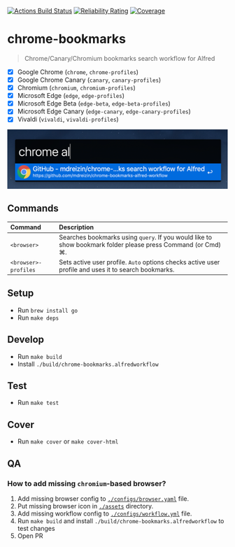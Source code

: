 [![Actions Build Status](https://github.com/mdreizin/chrome-bookmarks-alfred-workflow/workflows/CI/badge.svg)](https://github.com/mdreizin/chrome-bookmarks-alfred-workflow/actions)
[![Reliability Rating](https://sonarcloud.io/api/project_badges/measure?project=chrome-bookmarks-alfred-workflow&metric=reliability_rating)](https://sonarcloud.io/dashboard?id=chrome-bookmarks-alfred-workflow)
[![Coverage](https://sonarcloud.io/api/project_badges/measure?project=chrome-bookmarks-alfred-workflow&metric=coverage)](https://sonarcloud.io/dashboard?id=chrome-bookmarks-alfred-workflow)

# chrome-bookmarks

> Chrome/Canary/Chromium bookmarks search workflow for Alfred

-   [x] Google Chrome (`chrome`, `chrome-profiles`)
-   [x] Google Chrome Canary (`canary`, `canary-profiles`)
-   [x] Chromium (`chromium`, `chromium-profiles`)
-   [x] Microsoft Edge (`edge`, `edge-profiles`)
-   [x] Microsoft Edge Beta (`edge-beta`, `edge-beta-profiles`)
-   [x] Microsoft Edge Canary (`edge-canary`, `edge-canary-profiles`)
-   [x] Vivaldi (`vivaldi`, `vivaldi-profiles`)

![Screenshot](./screenshot.png)

## Commands

| Command              | Description                                                                                                  |
| :------------------- | :----------------------------------------------------------------------------------------------------------- |
| `<browser>`          | Searches bookmarks using `query`. If you would like to show bookmark folder please press Command (or Cmd) ⌘. |
| `<browser>-profiles` | Sets active user profile. `Auto` options checks active user profile and uses it to search bookmarks.         |

## Setup

-   Run `brew install go`
-   Run `make deps`

## Develop

-   Run `make build`
-   Install `./build/chrome-bookmarks.alfredworkflow`

## Test

-   Run `make test`

## Cover

-   Run `make cover` or `make cover-html`

## QA

### How to add missing `chromium`-based browser?

1. Add missing browser config to [`./configs/browser.yaml`](./configs/browser.yml) file.
2. Put missing browser icon in [`./assets`](./assets) directory.
3. Add missing workflow config to [`./configs/workflow.yml`](./configs/workflow.yml) file.
4. Run `make build` and install `./build/chrome-bookmarks.alfredworkflow` to test changes
5. Open PR
